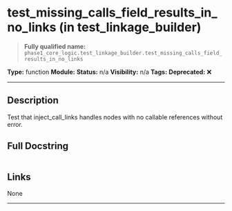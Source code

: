 # test_missing_calls_field_results_in_no_links (in test_linkage_builder)
> **Fully qualified name:** `phase1_core_logic.test_linkage_builder.test_missing_calls_field_results_in_no_links`

**Type:** function
**Module:** 
**Status:** n/a
**Visibility:** n/a
**Tags:** 
**Deprecated:** ❌

---

## Description
Test that inject_call_links handles nodes with no callable references without error.

## Full Docstring
```

```

## Links
None

---
